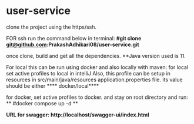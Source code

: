 # user-service

clone the project using the https/ssh.

FOR ssh run the command below in terminal:
**#git clone git@github.com:PrakashAdhikari08/user-service.git**

once clone, build and get all the dependencies.
**Java version used is 11.


For local this can be run using docker and also locally with maven:
for local set active profiles to local in intelliJ
Also, this profile can be setup in resources in src/main/java/resources application.properties file. its value should be either **** docker/local****

for docker, set active profiles to docker.
and stay on root directory and run:
** #docker compose up -d **
 

**URL for swagger: http://localhost/swagger-ui/index.html**
 
